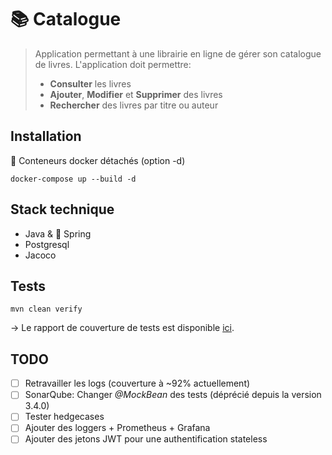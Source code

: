 # 📚 Catalogue

> Application permettant à une librairie en ligne de gérer son catalogue de livres.
> L'application doit permettre:
> - **Consulter** les livres
> - **Ajouter**, **Modifier** et **Supprimer** des livres
> - **Rechercher** des livres par titre ou auteur

## Installation

🐳 Conteneurs docker détachés (option -d)
```
docker-compose up --build -d
```
## Stack technique

- Java & 🍃 Spring
- Postgresql
- Jacoco

## Tests
```shell
mvn clean verify
```

-> Le rapport de couverture de tests est disponible [ici](/target/site/jacoco/index.html).

## TODO

- [ ] Retravailler les logs (couverture à ~92% actuellement)
- [ ] SonarQube: Changer *@MockBean* des tests (déprécié depuis la version 3.4.0)
- [ ] Tester hedgecases
- [ ] Ajouter des loggers + Prometheus + Grafana
- [ ] Ajouter des jetons JWT pour une authentification stateless
